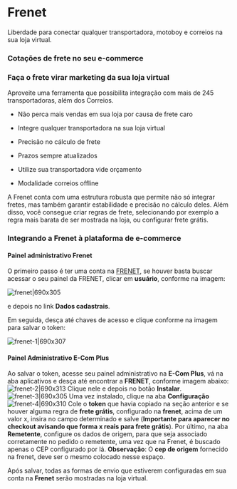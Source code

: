 # Frenet

Liberdade para conectar qualquer transportadora, motoboy e correios na sua loja virtual.

### Cotações de frete no seu e-commerce

### Faça o frete virar marketing da sua loja virtual

Aproveite uma ferramenta que possibilita integração com mais de 245 transportadoras, além dos Correios.

* Não perca mais vendas em sua loja por causa de frete caro

* Integre qualquer transportadora na sua loja virtual

* Precisão no cálculo de frete

* Prazos sempre atualizados

* Utilize sua transportadora vide orçamento

* Modalidade correios offline

A Frenet conta com uma estrutura robusta que permite não só integrar fretes, mas também garantir estabilidade e precisão no cálculo deles. Além disso, você consegue criar regras de frete, selecionando por exemplo a regra mais barata de ser mostrada na loja, ou configurar frete grátis.

### Integrando a Frenet à plataforma de e-commerce

#### Painel administrativo Frenet

O primeiro passo é ter uma conta na [FRENET](http://frenet.com.br), se houver basta buscar acessar o seu painel da FRENET, clicar em **usuário**, conforme na imagem:

![frenet|690x305](https://community.e-com.plus/uploads/default/original/2X/d/dae8d5c195bd943496300adea80b4f0fc96196ed.png)

e depois no link **Dados cadastrais**. 

Em seguida, desça até chaves de acesso e clique conforme na imagem para salvar o token:

![frenet-1|690x307](https://community.e-com.plus/uploads/default/original/2X/9/9484916929980ac23a5a5490302733917257d643.png) 

#### Painel Administrativo E-Com Plus

Ao salvar o token, acesse seu painel administrativo na **E-Com Plus**, vá na aba aplicativos e desça até encontrar a **FRENET**, conforme imagem abaixo:
![frenet-2|690x313](https://community.e-com.plus/uploads/default/original/2X/7/7a098d5a103e83ae4cffc642a5cab076d0cdd40c.png)
Clique nele e depois no botão **Instalar**.
![frenet-3|690x305](https://community.e-com.plus/uploads/default/original/2X/7/7c680f6f2110b573c1b32594d7e134a3ca7da42b.png) 
Uma vez instalado, clique na aba **Configuração**
![frenet-4|690x310](https://community.e-com.plus/uploads/default/original/2X/7/7e8d135ef7359d5e093daf3a6f8db8944c273ea9.png) 
Cole o **token** que havia copiado na seção anterior e se houver alguma regra de **frete grátis**, configurado na **frenet**, acima de um valor x, insira no campo determinado e salve (**Importante para aparecer no checkout avisando que forma x reais para frete grátis**).
Por último, na aba **Remetente**, configure os dados de origem, para que seja associado corretamente no pedido o remetente, uma vez que na Frenet, é buscado apenas o CEP configurado por lá. **Observação**: O **cep de origem** fornecido na frenet, deve ser o mesmo colocado nesse espaço.

Após salvar, todas as formas de envio que estiverem configuradas em sua conta na **Frenet** serão mostradas na loja virtual.

